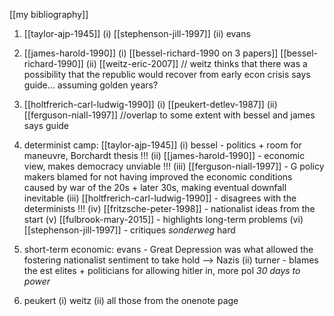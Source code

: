 [[my bibliography]]


1. [[taylor-ajp-1945]]
		(i) [[stephenson-jill-1997]]
		(ii) evans

2. [[james-harold-1990]]
		(i) [[bessel-richard-1990 on 3 papers]] [[bessel-richard-1990]] 
		(ii) [[weitz-eric-2007]] // weitz thinks that there was a possibility that the republic would recover from early econ crisis says guide... assuming golden years?

3. [[holtfrerich-carl-ludwig-1990]]
		(i) [[peukert-detlev-1987]]
		(ii) [[ferguson-niall-1997]] //overlap to some extent with bessel and james says guide





5. determinist camp: [[taylor-ajp-1945]]
		(i) bessel - politics + room for maneuvre, Borchardt thesis !!!
		(ii) [[james-harold-1990]] - economic view, makes democracy unviable !!!
		(iii) [[ferguson-niall-1997]] - G policy makers blamed for not having improved the economic conditions caused by war of the 20s + later 30s, making eventual downfall inevitable
		(iii) [[holtfrerich-carl-ludwig-1990]] - disagrees with the determinists !!!
		(iv) [[fritzsche-peter-1998]] - nationalist ideas from the start
		(v) [[fulbrook-mary-2015]] - highlights long-term problems
		(vi) [[stephenson-jill-1997]] - critiques _sonderweg_ hard


2. short-term economic: evans - Great Depression was what allowed the fostering nationalist sentiment to take hold --> Nazis
		(ii) turner - blames the est elites + politicians for allowing hitler in, more pol _30 days to power_
		

3. peukert
		(i) weitz
		(ii) all those from the onenote page



